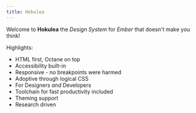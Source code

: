 ```yaml
---
title: Hokulea
---
```


Welcome to **Hokulea** the _Design System_ for _Ember_ that doesn't make you
think!

Highlights:

- HTML first, Octane on top
- Accessibility built-in
- Responsive - no breakpoints were harmed
- Adoptive through logical CSS
- For Designers _and_ Developers
- Toolchain for fast productivity included
- Theming support
- Research driven
